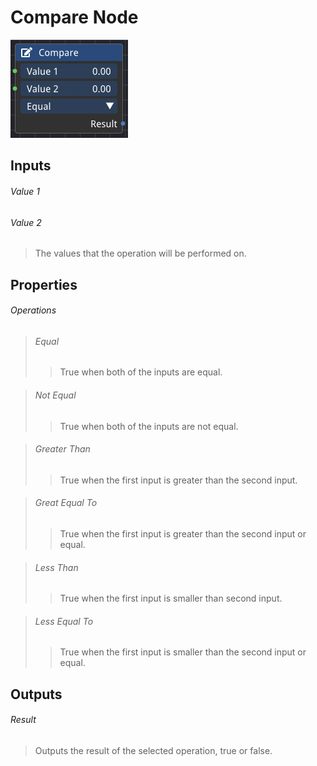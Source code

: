 # Compare Node

![alt text](<../images/nodes/Compare Node.png>)

## Inputs

###### Value 1
###### Value 2
>The values that the operation will be performed on.

## Properties

###### Operations

>###### Equal
>>True when both of the inputs are equal.

>###### Not Equal
>>True when both of the inputs are not equal.

>###### Greater Than
>>True when the first input is greater than the second input.

>###### Great Equal To
>>True when the first input is greater than the second input or equal.

>###### Less Than
>>True when the first input is smaller than second input.

>###### Less Equal To
>>True when the first input is smaller than the second input or equal.

## Outputs

###### Result
>Outputs the result of the selected operation, true or false.